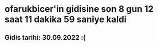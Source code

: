 # ofarukbicer'in gidisine son 8 gun 12 saat 11 dakika 59 saniye kaldi

## Gidis tarihi: 30.09.2022 :(